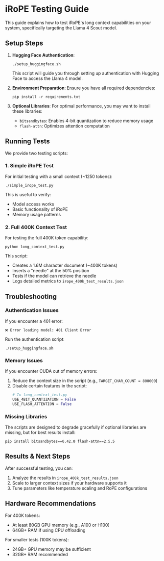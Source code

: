 # iRoPE Testing Guide

This guide explains how to test iRoPE's long context capabilities on your system, specifically targeting the Llama 4 Scout model.

## Setup Steps

1. **Hugging Face Authentication**:
   ```
   ./setup_huggingface.sh
   ```
   This script will guide you through setting up authentication with Hugging Face to access the Llama 4 model.

2. **Environment Preparation**:
   Ensure you have all required dependencies:
   ```
   pip install -r requirements.txt
   ```

3. **Optional Libraries**:
   For optimal performance, you may want to install these libraries:
   - `bitsandbytes`: Enables 4-bit quantization to reduce memory usage
   - `flash-attn`: Optimizes attention computation

## Running Tests

We provide two testing scripts:

### 1. Simple iRoPE Test

For initial testing with a small context (~1250 tokens):

```
./simple_irope_test.py
```

This is useful to verify:
- Model access works
- Basic functionality of iRoPE
- Memory usage patterns

### 2. Full 400K Context Test

For testing the full 400K token capability:

```
python long_context_test.py
```

This script:
- Creates a 1.6M character document (~400K tokens)
- Inserts a "needle" at the 50% position
- Tests if the model can retrieve the needle
- Logs detailed metrics to `irope_400k_test_results.json`

## Troubleshooting

### Authentication Issues

If you encounter a 401 error:
```
❌ Error loading model: 401 Client Error
```

Run the authentication script:
```
./setup_huggingface.sh
```

### Memory Issues

If you encounter CUDA out of memory errors:
1. Reduce the context size in the script (e.g., `TARGET_CHAR_COUNT = 800000`)
2. Disable certain features in the script:
   ```python
   # In long_context_test.py
   USE_4BIT_QUANTIZATION = False
   USE_FLASH_ATTENTION = False
   ```

### Missing Libraries

The scripts are designed to degrade gracefully if optional libraries are missing, but for best results install:
```
pip install bitsandbytes==0.42.0 flash-attn==2.5.5
```

## Results & Next Steps

After successful testing, you can:
1. Analyze the results in `irope_400k_test_results.json`
2. Scale to larger context sizes if your hardware supports it
3. Tune parameters like temperature scaling and RoPE configurations

## Hardware Recommendations

For 400K tokens:
- At least 80GB GPU memory (e.g., A100 or H100)
- 64GB+ RAM if using CPU offloading

For smaller tests (100K tokens):
- 24GB+ GPU memory may be sufficient
- 32GB+ RAM recommended 